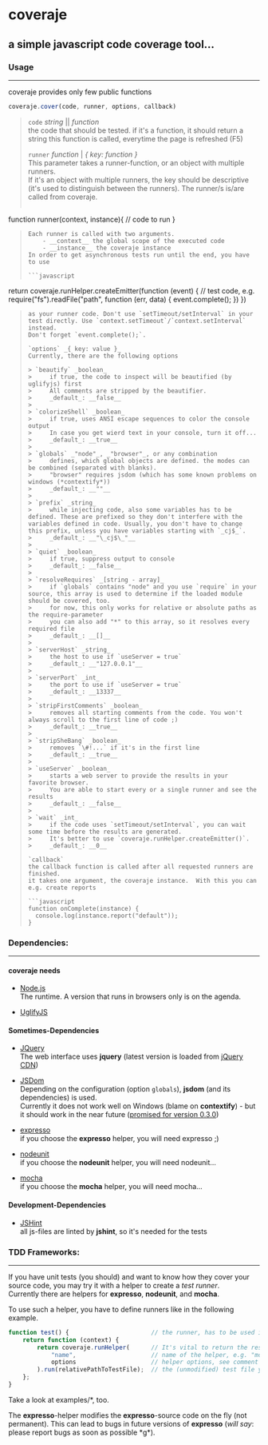 #  coveraje
## a simple javascript code coverage tool...

### Usage 

---------------
coveraje provides only few public functions

```javascript
coveraje.cover(code, runner, options, callback)
```
> 
> `code` _string_ || _function_  
>     the code that should be tested.
>     if it's a function, it should return a string
>     this function is called, everytime the page is refreshed (F5)
> 
> `runner` _function_ | _{ key: function }_  
>     This parameter takes a runner-function, or an object with multiple runners.  
>     If it's an object with multiple runners, the key should be descriptive (it's used to distinguish between the runners). The runner/s is/are called from coveraje.
>     
>   ```javascript
function runner(context, instance){
    // code to run
}
>   ```
>   Each runner is called with two arguments.  
>       - __context__ the global scope of the executed code  
>       - __instance__ the coveraje instance  
>   In order to get asynchronous tests run until the end, you have to use  
>   
>   ```javascript
return coveraje.runHelper.createEmitter(function (event) {
    // test code, e.g.
    require("fs").readFile("path", function (err, data) {
        event.complete();
    })
})
>   ```
>   as your runner code. Don't use `setTimeout/setInterval` in your test directly. Use `context.setTimeout`/`context.setInterval` instead.  
>   Don't forget `event.complete();`.
>   
> `options` _{ key: value }_  
> Currently, there are the following options  
> 
> > `beautify` _boolean_  
> >     if true, the code to inspect will be beautified (by uglifyjs) first  
> >     All comments are stripped by the beautifier.  
> >     _default_: __false__  
> > 
> > `colorizeShell` _boolean_  
> >     if true, uses ANSI escape sequences to color the console output  
> >     In case you get wierd text in your console, turn it off...  
> >     _default_: __true__  
> > 
> > `globals` _"node"_, _"browser"_, or any combination  
> >     defines, which global objects are defined. the modes can be combined (separated with blanks).  
> >     "browser" requires jsdom (which has some known problems on windows (*contextify*))  
> >     _default_: __""__  
> > 
> > `prefix` _string_  
> >     while injecting code, also some variables has to be defined. These are prefixed so they don't interfere with the variables defined in code. Usually, you don't have to change this prefix, unless you have variables starting with `_cj$_`.  
> >     _default_: __"\_cj$\_"__  
> > 
> > `quiet` _boolean_  
> >     if true, suppress output to console  
> >     _default_: __false__  
> > 
> > `resolveRequires` _[string - array]_  
> >     if `globals` contains "node" and you use `require` in your source, this array is used to determine if the loaded module should be covered, too.  
> >     for now, this only works for relative or absolute paths as the require-parameter  
> >     you can also add "*" to this array, so it resolves every required file  
> >     _default_: __[]__  
> > 
> > `serverHost` _string_  
> >     the host to use if `useServer = true`  
> >     _default_: __"127.0.0.1"__  
> > 
> > `serverPort` _int_  
> >     the port to use if `useServer = true`  
> >     _default_: __13337__  
> > 
> > `stripFirstComments` _boolean_  
> >     removes all starting comments from the code. You won't always scroll to the first line of code ;)  
> >     _default_: __true__  
> > 
> > `stripSheBang` _boolean_  
> >     removes `\#!...` if it's in the first line  
> >     _default_: __true__  
> > 
> > `useServer` _boolean_  
> >     starts a web server to provide the results in your favorite browser.  
> >     You are able to start every or a single runner and see the results  
> >     _default_: __false__  
> > 
> > `wait` _int_  
> >     if the code uses `setTimeout/setInterval`, you can wait some time before the results are generated.  
> >     It's better to use `coveraje.runHelper.createEmitter()`.  
> >     _default_: __0__  
>
> `callback`  
> the callback function is called after all requested runners are finished.  
> it takes one argument, the coveraje instance.  With this you can e.g. create reports  
>
> ```javascript
> function onComplete(instance) {
>     console.log(instance.report("default"));
> }
> ```

###  Dependencies:

---------------
#### coveraje needs

* [Node.js](http://nodejs.org/)  
  The runtime. A version that runs in browsers only is on the agenda.  

* [UglifyJS](https://github.com/mishoo/UglifyJS)  

#### Sometimes-Dependencies

* [JQuery](http://jquery.com/)  
  The web interface uses __jquery__ (latest version is loaded from [jQuery CDN](http://code.jquery.com/))  

* [JSDom](https://github.com/tmpvar/jsdom)  
  Depending on the configuration (option `globals`), __jsdom__ (and its dependencies) is used.  
  Currently it does not work well on Windows (blame on __contextify__) - but it should work in the near future ([promised for version 0.3.0](http://groups.google.com/group/jsdom/browse_thread/thread/b3102ac36f281891))  

* [expresso](http://visionmedia.github.com/expresso/)  
  if you choose the __expresso__ helper, you will need expresso ;)  
  
* [nodeunit](https://github.com/caolan/nodeunit)  
  if you choose the __nodeunit__ helper, you will need nodeunit...  
  
* [mocha](https://github.com/visionmedia/mocha)  
  if you choose the __mocha__ helper, you will need mocha...  

#### Development-Dependencies

* [JSHint](http://jshint.com/)  
  all js-files are linted by __jshint__, so it's needed for the tests  

###  TDD Frameworks:

---------------
If you have unit tests (you should) and want to know how they cover your source code, you may try it with a helper to create a _test runner_.  
Currently there are helpers for __expresso__, __nodeunit__, and __mocha__.  

To use such a helper, you have to define runners like in the following example.

```javascript
function test() {                       // the runner, has to be used in cover() function
    return function (context) {
        return coveraje.runHelper(      // It's vital to return the result
            "name",                     // name of the helper, e.g. "mocha"
            options                     // helper options, see comment in lib/helper/... for more details
        ).run(relativePathToTestFile);  // the (unmodified) test file you created
    };
}
```
Take a look at examples/*, too.  


The __expresso__-helper modifies the __expresso__-source code on the fly (not permanent). This can lead to bugs in future versions of __expresso__ (_will say_: please report bugs as soon as possible \*g\*).  
